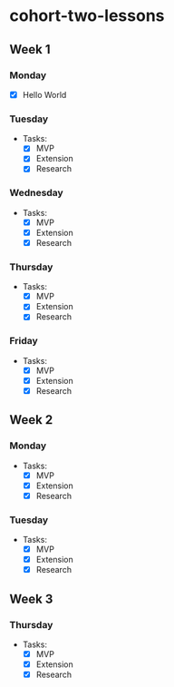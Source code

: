 # cohort-two-lessons

## Week 1

### Monday

- [x] Hello World

### Tuesday

- Tasks:
    - [x] MVP
    - [x] Extension
    - [x] Research

### Wednesday

- Tasks:
    - [x] MVP
    - [x] Extension
    - [x] Research

### Thursday

- Tasks:
    - [x] MVP
    - [x] Extension
    - [x] Research

### Friday

- Tasks:
    - [x] MVP
    - [x] Extension
    - [x] Research

## Week 2

### Monday

- Tasks:
    - [x] MVP
    - [x] Extension
    - [x] Research

### Tuesday

- Tasks:
    - [x] MVP
    - [x] Extension
    - [x] Research

## Week 3

### Thursday

- Tasks:
    - [x] MVP
    - [x] Extension
    - [x] Research
